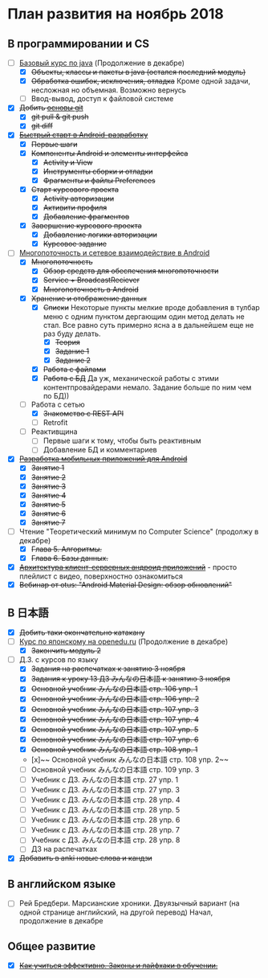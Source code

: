 # План развития на ноябрь 2018
## В программировании и CS
- [ ] [Базовый курс по java](https://stepik.org/course/187/syllabus) (Продолжение в декабре)
    - [x] ~~Объекты, классы и пакеты в java (остался последний модуль)~~
    - [x] ~~Обработка ошибок, исключения, отладка~~ Кроме одной задачи, несложная но объемная. Возможно вернусь
    - [ ] Ввод-вывод, доступ к файловой системе
- [x] ~~Добить [основы git](https://stepik.org/course/3145/syllabus)~~
    - [x] ~~git pull & git push~~
    - [x] ~~git diff~~
- [x] ~~[Быстрый старт в Android-разработку](https://www.coursera.org/learn/quick-start-to-android)~~
    - [x] ~~Первые шаги~~
    - [x] ~~Компоненты Android и элементы интерфейса~~
        - [x] ~~Activity и View~~
        - [x] ~~Инструменты сборки и отладки~~
        - [x] ~~Фрагменты и файлы Preferences~~
    - [x] ~~Старт курсового проекта~~
        - [x] ~~Activity авторизации~~
        - [x] ~~Активити профиля~~
        - [x] ~~Добавление фрагментов~~
    - [x] ~~Завершение курсового проекта~~
        - [x] ~~Добавление логики авторизации~~
        - [x] ~~Курсовое задание~~
- [ ] [Многопоточность и сетевое взаимодействие в Android](https://www.coursera.org/learn/android-multithreading-and-network#syllabus)
    - [x] ~~Многопоточность~~
        - [x] ~~Обзор средств для обеспечения многопоточности~~
        - [x] ~~Service + BroadcastReciever~~
        - [x] ~~Многопоточность в Android~~
    - [x] ~~Хранение и отображение данных~~
        - [x] ~~Списки~~ Некоторые пункты мелкие вроде добавления в тулбар меню с одним пунктом дергающим один метод делать не стал. Все равно суть примерно ясна а в дальнейшем еще не раз буду делать.
            - [x] ~~Теория~~
            - [x] ~~Задание 1~~
            - [x] ~~Задание 2~~
        - [x] ~~Работа с файлами~~
        - [x] ~~Работа с БД~~ Да уж, механической работы с этими контентпровайдерами немало. Задание больше по ним чем по БД))
    - [ ] Работа с сетью
        - [x] ~~Знакомство с REST API~~
        - [ ] Retrofit
    - [ ] Реактивщина
        - [ ] Первые шаги к тому, чтобы быть реактивным
        - [ ] Добавление БД и комментариев
- [x] ~~[Разработка мобильных приложений для Android](https://stepik.org/course/5703/syllabus)~~
    - [x] ~~Занятие 1~~
    - [x] ~~Занятие 2~~
    - [x] ~~Занятие 3~~
    - [x] ~~Занятие 4~~
    - [x] ~~Занятие 5~~
    - [x] ~~Занятие 6~~
    - [x] ~~Занятие 7~~
- [ ] Чтение "Теоретический минимум по Computer Science" (продолжу в декабре)
    - [x] ~~Глава 5. Алгоритмы.~~
    - [x] ~~Глава 6. Базы данных.~~
- [x] ~~[Архитектура клиент-серверных андроид приложений](https://www.youtube.com/watch?v=yctelnfigHc&list=PLyfVjOYzujuimhohH06QBmiBVhAuTiDYA)~~ - просто плейлист с видео, поверхностно ознакомиться
- [x] ~~Вебинар от otus: "Android Material Design: обзор обновлений"~~
## В 日本語
- [x] ~~Добить таки окончательно катакану~~
- [ ] [Курс по японскому на openedu.ru](https://courses.openedu.ru/courses/course-v1:spbu+JPLANG+fall_2018/info) (Продолжение в декабре)
    - [x] ~~Закончить модуль 2~~
- [ ] Д.З. с курсов по языку
    - [x] ~~Задания на распечатках к занятию 3 ноября~~
    - [x] ~~Задания к уроку 13 ДЗ みんなの日本語 к занятию 3 ноября~~
    - [x] ~~Основной учебник みんなの日本語 стр. 106 упр. 1~~
    - [x] ~~Основной учебник みんなの日本語 стр. 106 упр. 2~~
    - [x] ~~Основной учебник みんなの日本語 стр. 107 упр. 3~~
    - [x] ~~Основной учебник みんなの日本語 стр. 107 упр. 4~~
    - [x] ~~Основной учебник みんなの日本語 стр. 107 упр. 5~~
    - [x] ~~Основной учебник みんなの日本語 стр. 107 упр. 6~~
    - [x] ~~Основной учебник みんなの日本語 стр. 108 упр. 1~~
    - [x]~~ Основной учебник みんなの日本語 стр. 108 упр. 2~~
    - [ ] Основной учебник みんなの日本語 стр. 109 упр. 3
    - [ ] Учебник с ДЗ. みんなの日本語 стр. 27 упр. 1
    - [ ] Учебник с ДЗ. みんなの日本語 стр. 27 упр. 3
    - [ ] Учебник с ДЗ. みんなの日本語 стр. 28 упр. 4
    - [ ] Учебник с ДЗ. みんなの日本語 стр. 28 упр. 5
    - [ ] Учебник с ДЗ. みんなの日本語 стр. 28 упр. 6
    - [ ] Учебник с ДЗ. みんなの日本語 стр. 28 упр. 7
    - [ ] Учебник с ДЗ. みんなの日本語 стр. 28 упр. 8
    - [ ] ДЗ на распечатках
- [x] ~~Добавить в anki новые слова и кандзи~~
## В английском языке
- [ ] Рей Бредбери. Марсианские хроники. Двуязычный вариант (на одной странице английский, на другой перевод) Начал, продолжение в декабре
## Общее развитие
- [x] ~~[Как учиться эффективно. Законы и лайфхаки в обучении.](https://stepik.org/course/31891/syllabus)~~

